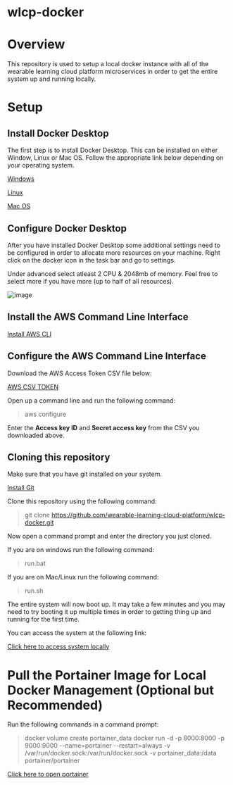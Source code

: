 # wlcp-docker

# Overview

This repository is used to setup a local docker instance with all of the wearable learning cloud platform microservices in order to get the entire system up and running locally.

# Setup

## Install Docker Desktop

The first step is to install Docker Desktop. This can be installed on either Window, Linux or Mac OS. Follow the appropriate link below depending on your operating system.

[Windows](https://docs.docker.com/docker-for-windows/install)

[Linux](https://docs.docker.com/engine/install/)

[Mac OS](https://docs.docker.com/docker-for-mac/install/)

## Configure Docker Desktop

After you have installed Docker Desktop some additional settings need to be configured in order to allocate more resources on your machine. Right click on the docker icon in the task bar and go to settings.

Under advanced select atleast 2 CPU & 2048mb of memory. Feel free to select more if you have more (up to half of all resources).

![image](https://user-images.githubusercontent.com/23061418/80401367-3a1c0280-888a-11ea-881e-c8eb856fafd5.png)

## Install the AWS Command Line Interface

[Install AWS CLI](https://docs.aws.amazon.com/cli/latest/userguide/install-cliv2.html)

## Configure the AWS Command Line Interface

Download the AWS Access Token CSV file below:

[AWS CSV TOKEN]()

Open up a command line and run the following command:

> aws configure

Enter the **Access key ID** and **Secret access key** from the CSV you downloaded above.

## Cloning this repository

Make sure that you have git installed on your system.

[Install Git](https://git-scm.com/downloads)

Clone this repository using the following command:

> git clone https://github.com/wearable-learning-cloud-platform/wlcp-docker.git

Now open a command prompt and enter the directory you just cloned.

If you are on windows run the following command:

> run.bat

If you are on Mac/Linux run the following command:

> run.sh

The entire system will now boot up. It may take a few minutes and you may need to try booting it up multiple times in order to getting thing up and running for the first time.

You can access the system at the following link:

[Click here to access system locally](http://localhost:8050)

# Pull the Portainer Image for Local Docker Management (Optional but Recommended)

Run the following commands in a command prompt:

> docker volume create portainer_data
> docker run -d -p 8000:8000 -p 9000:9000 --name=portainer --restart=always -v /var/run/docker.sock:/var/run/docker.sock -v portainer_data:/data portainer/portainer

[Click here to open portainer](http://http://localhost:9000)
